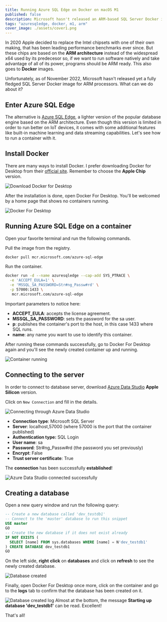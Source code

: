 ```yaml
---
title: Running Azure SQL Edge on Docker on macOS M1
published: false
description: Microsoft hasn't released an ARM-based SQL Server Docker image, what can we do on an Apple M1 Mac if we want to run the popular RDBMS?
tags: "azuresqledge, docker, m1, arm"
cover_image: ./assets/cover1.png
---
```


In 2020 Apple decided to replace the Intel chipsets with one of their own making, that has been leading performance benchmarks ever since. But these chips are based on the **ARM architecture** instead of the widespread x64 used by its predecesor so, if we want to run software natively and take advantage of all of its power, programs should be ARM ready. This also goes to **Docker** images.

Unfortunately, as of November 2022, Microsoft hasn't released yet a fully fledged SQL Server Docker image for ARM processors. What can we do about it?

## Enter Azure SQL Edge

The alternative is [Azure SQL Edge](https://azure.microsoft.com/en-us/products/azure-sql/edge/), a lighter version of the popular database engine based on the ARM architecture. Even though this version is limited in order to run better on IoT devices, it comes with some additional features like built-in machine learning and data streaming capabilities. Let's see how to run a container with it.

## Install Docker

There are many ways to install Docker. I prefer downloading Docker for Desktop from their [official site](https://www.docker.com/products/docker-desktop/). Remember to choose the **Apple Chip** version.

![Download Docker for Desktop](./assets/download-docker-desktop.png)

After the installation is done, open Docker For Desktop. You'll be welcomed by a home page that shows no containers running.

![Docker For Desktop](./assets/docker-for-desktop-installed.png)

## Running Azure SQL Edge on a container

Open your favorite terminal and run the following commands.

Pull the image from the registry.

```bash
docker pull mcr.microsoft.com/azure-sql-edge
```

Run the container.

```bash
docker run -d --name azuresqledge --cap-add SYS_PTRACE \
  -e 'ACCEPT_EULA=1' \
  -e 'MSSQL_SA_PASSWORD=Str#ng_Passw#rd' \
  -p 57000:1433 \
   mcr.microsoft.com/azure-sql-edge
```

Important parameters to notice here:

- **ACCEPT_EULA**: accepts the license agreement.
- **MSSQL_SA_PASSWORD**: sets the password for the sa user.
- **p**: publishes the container's port to the host, in this case 1433 where SQL runs.
- **name**: any name you want to use to identify this container.

After running these commands successfully, go to Docker For Desktop again and you'll see the newly created container up and running.

![Container running](./assets/container-running.png)

## Connecting to the server

In order to connect to database server, download [Azure Data Studio](https://learn.microsoft.com/sql/azure-data-studio/download-azure-data-studio#download-azure-data-studio) **Apple Silicon** version.

Click on `New Connection` and fill in the details.

![Connecting through Azure Data Studio](./assets/connecting-through-azure-data-studio.png)

- **Connection type**: Microsoft SQL Server
- **Server**: localhost,57000 (where 57000 is the port that the container published)
- **Authentication type:** SQL Login
- **User name**: sa
- **Password**: Str#ng_Passw#rd (the password you set previously)
- **Encrypt**: False
- **Trust server certificate**: True

The **connection** has been successfully **established**!

![Azure Data Studio connected successfully](./assets/azure-data-studio-connected-successfully.png)

## Creating a database

Open a new query window and run the following query:

```sql
-- Create a new database called 'dev_testdb1'
-- Connect to the 'master' database to run this snippet
USE master
GO
-- Create the new database if it does not exist already
IF NOT EXISTS (
  SELECT [name] FROM sys.databases WHERE [name] = N'dev_testdb1'
) CREATE DATABASE dev_testdb1
GO
```

On the left side, **right** **click** on **databases** and click on **refresh** to see the newly created database.

![Database created](./assets/database-created.png)

Finally, open Docker For Desktop once more, click on the container and go to the **logs** tab to confirm that the database has been created on it.

![Database created log](./assets/database-created-logs.png)
Almost at the bottom, the message **Starting up database 'dev_testdb1'** can be read. Excellent!

That's all!
